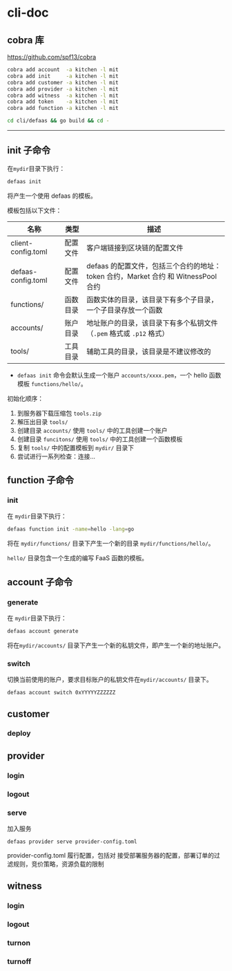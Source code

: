 # cli-doc

## cobra 库

https://github.com/spf13/cobra

```bash
cobra add account  -a kitchen -l mit
cobra add init     -a kitchen -l mit
cobra add customer -a kitchen -l mit
cobra add provider -a kitchen -l mit
cobra add witness  -a kitchen -l mit
cobra add token    -a kitchen -l mit
cobra add function -a kitchen -l mit
```


```bash
cd cli/defaas && go build && cd -
```


----------------

## init 子命令

在`mydir`目录下执行：

```bash
defaas init
```

将产生一个使用 defaas 的模板。

模板包括以下文件：

| 名称               | 类型     | 描述                                                                              |
| ------------------ | -------- | --------------------------------------------------------------------------------- |
| client-config.toml | 配置文件 | 客户端链接到区块链的配置文件                                                       |
| defaas-config.toml | 配置文件 | defaas 的配置文件，包括三个合约的地址：token 合约，Market 合约 和 WitnessPool 合约 |
| functions/         | 函数目录 | 函数实体的目录，该目录下有多个子目录，一个子目录存放一个函数                       |
| accounts/          | 账户目录 | 地址账户的目录，该目录下有多个私钥文件（`.pem` 格式或 `.p12` 格式）                |
| tools/             | 工具目录 | 辅助工具的目录，该目录是不建议修改的                                               |

- `defaas init` 命令会默认生成一个账户 `accounts/xxxx.pem`，一个 hello 函数模板 `functions/hello/`。

初始化顺序：
1. 到服务器下载压缩包 `tools.zip`
2. 解压出目录 `tools/`
3. 创建目录 `accounts/`  使用 `tools/` 中的工具创建一个账户
4. 创建目录 `funcitons/` 使用 `tools/` 中的工具创建一个函数模板
5. 复制 `tools/` 中的配置模板到 `mydir/` 目录下
6. 尝试进行一系列检查：连接...


## function 子命令

### init

在 `mydir`目录下执行：  

```bash
defaas function init -name=hello -lang=go 
```

将在 `mydir/functions/` 目录下产生一个新的目录 `mydir/functions/hello/`。

`hello/` 目录包含一个生成的编写 FaaS 函数的模板。





## account 子命令

### generate

在 `mydir`目录下执行：  

```bash
defaas account generate
```

将在`mydir/accounts/` 目录下产生一个新的私钥文件，即产生一个新的地址账户。



### switch

切换当前使用的账户，要求目标账户的私钥文件在`mydir/accounts/` 目录下。

```
defaas account switch 0xYYYYYZZZZZZ
```





## customer

### deploy





## provider

### login



### logout



### serve

加入服务

```
defaas provider serve provider-config.toml
```

provider-config.toml  履行配置，包括对 接受部署服务器的配置，部署订单的过滤规则，竞价策略，资源负载的限制





## witness

### login



### logout



### turnon



### turnoff

